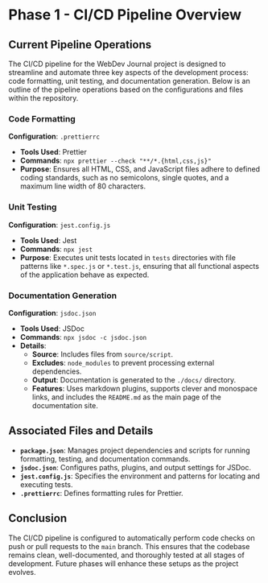 
# Phase 1 - CI/CD Pipeline Overview

## Current Pipeline Operations

The CI/CD pipeline for the WebDev Journal project is designed to streamline and automate three key aspects of the development process: code formatting, unit testing, and documentation generation. Below is an outline of the pipeline operations based on the configurations and files within the repository.

### Code Formatting

**Configuration**: `.prettierrc`
- **Tools Used**: Prettier
- **Commands**: `npx prettier --check "**/*.{html,css,js}"`
- **Purpose**: Ensures all HTML, CSS, and JavaScript files adhere to defined coding standards, such as no semicolons, single quotes, and a maximum line width of 80 characters.

### Unit Testing

**Configuration**: `jest.config.js`
- **Tools Used**: Jest
- **Commands**: `npx jest`
- **Purpose**: Executes unit tests located in `tests` directories with file patterns like `*.spec.js` or `*.test.js`, ensuring that all functional aspects of the application behave as expected.

### Documentation Generation

**Configuration**: `jsdoc.json`
- **Tools Used**: JSDoc
- **Commands**: `npx jsdoc -c jsdoc.json`
- **Details**:
  - **Source**: Includes files from `source/script`.
  - **Excludes**: `node_modules` to prevent processing external dependencies.
  - **Output**: Documentation is generated to the `./docs/` directory.
  - **Features**: Uses markdown plugins, supports clever and monospace links, and includes the `README.md` as the main page of the documentation site.

## Associated Files and Details

- **`package.json`**: Manages project dependencies and scripts for running formatting, testing, and documentation commands.
- **`jsdoc.json`**: Configures paths, plugins, and output settings for JSDoc.
- **`jest.config.js`**: Specifies the environment and patterns for locating and executing tests.
- **`.prettierrc`**: Defines formatting rules for Prettier.

## Conclusion

The CI/CD pipeline is configured to automatically perform code checks on push or pull requests to the `main` branch. This ensures that the codebase remains clean, well-documented, and thoroughly tested at all stages of development. Future phases will enhance these setups as the project evolves.
